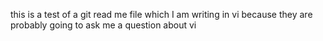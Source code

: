 this is a test of a git read me file
which I am writing in vi
because they are probably going to ask me a question about vi
